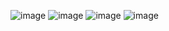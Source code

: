 ![image](https://github.com/user-attachments/assets/d5a8f751-a732-48e8-a09a-785517309542)
![image](https://github.com/user-attachments/assets/4c811cd1-e652-4dbb-9469-aaa62942b4a0)
![image](https://github.com/user-attachments/assets/7947873c-88f1-474c-8c8c-25661dbe77e1)
![image](https://github.com/user-attachments/assets/8317e18b-ec74-4350-b384-5fc030c1996d)

